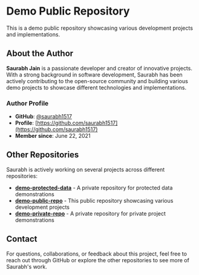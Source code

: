 # Demo Public Repository

This is a demo public repository showcasing various development projects and implementations.

## About the Author

**Saurabh Jain** is a passionate developer and creator of innovative projects. With a strong background in software development, Saurabh has been actively contributing to the open-source community and building various demo projects to showcase different technologies and implementations.

### Author Profile
- **GitHub**: [@saurabh1517](https://github.com/saurabh1517)
- **Profile**: [https://github.com/saurabh1517](https://github.com/saurabh1517)
- **Member since**: June 22, 2021

## Other Repositories

Saurabh is actively working on several projects across different repositories:

- **[demo-protected-data](https://github.com/saurabh1517/demo-protected-data)** - A private repository for protected data demonstrations
- **[demo-public-repo](https://github.com/saurabh1517/demo-public-repo)** - This public repository showcasing various development projects
- **[demo-private-repo](https://github.com/saurabh1517/demo-private-repo)** - A private repository for private project demonstrations

## Contact

For questions, collaborations, or feedback about this project, feel free to reach out through GitHub or explore the other repositories to see more of Saurabh's work.
